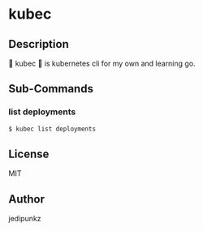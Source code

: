 # kubec

## Description

🚢 kubec 🚢 is kubernetes cli for my own and learning go.

## Sub-Commands

### list deployments

```bash
$ kubec list deployments
```

## License

MIT

## Author

jedipunkz
